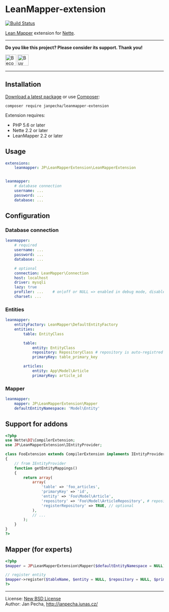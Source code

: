 
LeanMapper-extension
====================

[![Build Status](https://travis-ci.org/janpecha/leanmapper-extension.svg?branch=master)](https://travis-ci.org/janpecha/leanmapper-extension)

[Lean Mapper](http://leanmapper.com/) extension for [Nette](https://nette.org).

---

**Do you like this project? Please consider its support. Thank you!**

<a href="https://www.patreon.com/bePatron?u=9680759"><img src="https://c5.patreon.com/external/logo/become_a_patron_button.png" alt="Become a Patron!" height="35"></a>
<a href="https://www.paypal.me/janpecha/5eur"><img src="https://buymecoffee.intm.org/img/button-paypal-white.png" alt="Buy me a coffee" height="35"></a>

---


Installation
------------

[Download a latest package](https://github.com/janpecha/leanmapper-extension/releases) or use [Composer](http://getcomposer.org/):

```
composer require janpecha/leanmapper-extension
```

Extension requires:
* PHP 5.6 or later
* Nette 2.2 or later
* LeanMapper 2.2 or later


Usage
-----

``` yaml
extensions:
	leanmapper: JP\LeanMapperExtension\LeanMapperExtension


leanmapper:
	# database connection
	username: ...
	password: ...
	database: ...
```


Configuration
-------------

### Database connection

``` yaml
leanmapper:
	# required
	username: ...
	password: ...
	database: ...

	# optional
	connection: LeanMapper\Connection
	host: localhost
	driver: mysqli
	lazy: true
	profiler: ...    # on|off or NULL => enabled in debug mode, disabled in production mode
	charset: ...
```


### Entities

``` yaml
leanmapper:
	entityFactory: LeanMapper\DefaultEntityFactory
	entities:
		table: EntityClass

		table:
			entity: EntityClass
			repository: RepositoryClass # repository is auto-registred in DI container
			primaryKey: table_primary_key

		articles:
			entity: App\Model\Article
			primaryKey: article_id
```


### Mapper

``` yaml
leanmapper:
	mapper: JP\LeanMapperExtension\Mapper
	defaultEntityNamespace: 'Model\Entity'
```


Support for addons
------------------

``` php
<?php
use Nette\DI\CompilerExtension;
use JP\LeanMapperExtension\IEntityProvider;

class FooExtension extends CompilerExtension implements IEntityProvider
{
	// from IEntityProvider
	function getEntityMappings()
	{
		return array(
			array(
				'table' => 'foo_articles',
				'primaryKey' => 'id',
				'entity' => 'Foo\Model\Article',
				'repository' => 'Foo\Model\ArticleRepository', # repository is auto-registred in DI container, see option 'registerRepository'
				'registerRepository' => TRUE, // optional
			),
			// ...
		);
	}
}
?>
```


Mapper (for experts)
------

``` php
<?php
$mapper = JP\LeanMapperExtension\Mapper($defaultEntityNamespace = NULL);

// register entity
$mapper->register($tableName, $entity = NULL, $repository = NULL, $primaryKey = NULL);
?>
```

------------------------------

License: [New BSD License](license.md)
<br>Author: Jan Pecha, http://janpecha.iunas.cz/
